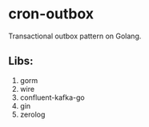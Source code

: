# cron-outbox

Transactional outbox pattern on Golang. 

## Libs: 
1. gorm
2. wire
3. confluent-kafka-go
4. gin
5. zerolog

